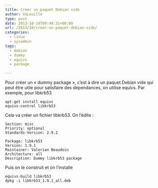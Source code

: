 ```yaml
---
title: Créer un paquet Debian vide
author: VaLouille
type: post
date: 2013-10-14T09:49:31+00:00
url: /2013/10/creer-un-paquet-debian-vide/
categories:
  - linux
  - sysadmin
tags:
  - debian
  - dummy
  - equivs
  - package

---
```

Pour créer un « dummy package », c&rsquo;est à dire un paquet Debian vide qui peut être utile pour satisfaire des dépendances, on utilise equivs. Par exemple, pour libkrb53

```
apt-get install equivs
equivs-control libkrb53
```

Cela va créer un fichier libkrb53. On l&rsquo;édite :

```
Section: misc
Priority: optional
Standards-Version: 2.9.2

Package: libkrb53
Version: 1.9.1
Maintainer: Valerian Beaudoin
Architecture: all
Description: Dummy libkrb53 package
```

Puis on le construit et on l&rsquo;installe

```
equivs-build libkrb53
dpkg -i libkrb53_1.9.1_all.deb
```
